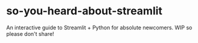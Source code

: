 # so-you-heard-about-streamlit
An interactive guide to Streamlit + Python for absolute newcomers. WIP so please don't share!
